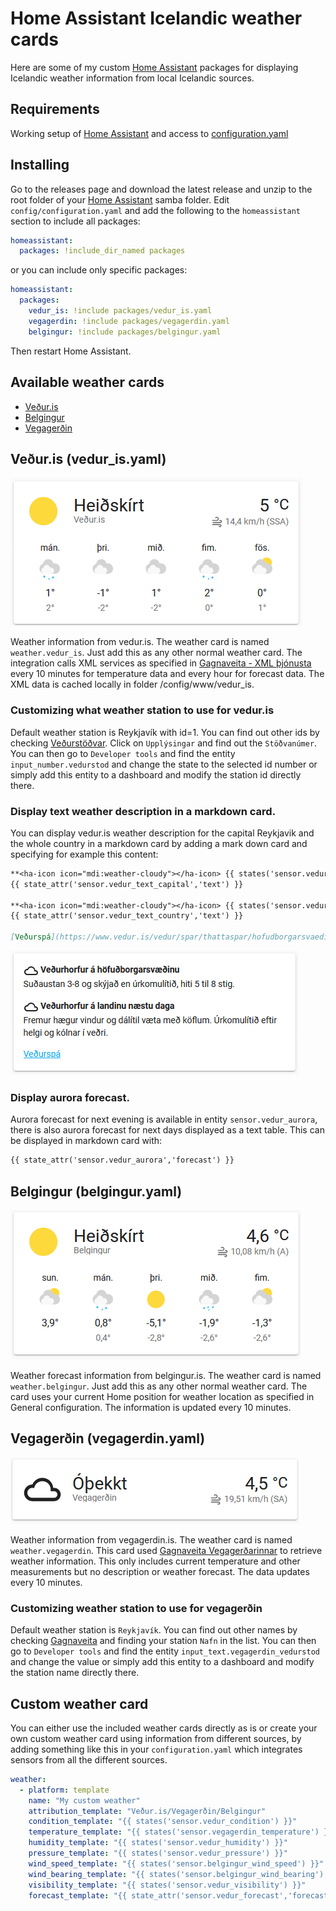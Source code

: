 # Home Assistant Icelandic weather cards
Here are some of my custom [Home Assistant] packages for displaying Icelandic weather information from local Icelandic sources.

## Requirements
Working setup of [Home Assistant] and access to [configuration.yaml]

## Installing
Go to the releases page and download the latest release and unzip to the root folder of your [Home Assistant] samba folder. Edit `config/configuration.yaml` and add the following to the `homeassistant` section to include all packages:

```yaml
homeassistant:
  packages: !include_dir_named packages
```

or you can include only specific packages:

```yaml
homeassistant:
  packages:
    vedur_is: !include packages/vedur_is.yaml
    vegagerdin: !include packages/vegagerdin.yaml
    belgingur: !include packages/belgingur.yaml
```
Then restart Home Assistant.

## Available weather cards
- [Veður.is](#vedur)
- [Belgingur](#belgingur)
- [Vegagerðin](#vegagerdin)

## <a name="vedur"></a>Veður.is (vedur_is.yaml)
![vedur_is](docs/vedur_is.png)

Weather information from vedur.is. The weather card is named `weather.vedur_is`. Just add this as any other normal weather card. The integration calls XML services as specified in [Gagnaveita - XML þjónusta] every 10 minutes for temperature data and every hour for forecast data. The XML data is cached locally in folder /config/www/vedur_is.

### Customizing what weather station to use for vedur.is
Default weather station is Reykjavík with id=1. You can find out other ids by checking [Veðurstöðvar]. Click on `Upplýsingar` and find out the `Stöðvanúmer`. You can then go to `Developer tools` and find the entity `input_number.vedurstod` and change the state to the selected id number or simply add this entity to a dashboard and modify the station id directly there.

### Display text weather description in a markdown card.
You can display vedur.is weather description for the capital Reykjavik and the whole country in a markdown card by adding a mark down card and specifying for example this content:

```markdown
**<ha-icon icon="mdi:weather-cloudy"></ha-icon> {{ states('sensor.vedur_text_capital') }}** 
{{ state_attr('sensor.vedur_text_capital','text') }}

**<ha-icon icon="mdi:weather-cloudy"></ha-icon> {{ states('sensor.vedur_text_country') }}**  
{{ state_attr('sensor.vedur_text_country','text') }}

[Veðurspá](https://www.vedur.is/vedur/spar/thattaspar/hofudborgarsvaedid/#teg=urkoma)
```
![foreceast_text](docs/vedur_is_forecast_text.png)

### Display aurora forecast.
Aurora forecast for next evening is available in entity `sensor.vedur_aurora`, there is also aurora forecast for next days displayed as a text table. This can be displayed in markdown card with:

```markdown
{{ state_attr('sensor.vedur_aurora','forecast') }}
```

## <a name="belgingur"></a>Belgingur (belgingur.yaml)
![belgingur](docs/belgingur.png)

Weather forecast information from belgingur.is. The weather card is named `weather.belgingur`. Just add this as any other normal weather card. The card uses your current Home position for weather location as specified in General configuration. The information is updated every 10 minutes.

## <a name="vegagerdin"></a>Vegagerðin (vegagerdin.yaml)
![vegagerdin](docs/vegagerdin.png)

Weather information from vegagerdin.is. The weather card is named `weather.vegagerdin`. This card used 
[Gagnaveita Vegagerðarinnar] to retrieve weather information. This only includes current temperature and other measurements but no description or weather forecast. The data updates every 10 minutes.

### Customizing weather station to use for vegagerðin
Default weather station is `Reykjavík`. You can find out other names by checking [Gagnaveita] and finding your station `Nafn` in the list. You can then go to `Developer tools` and find the entity `input_text.vegagerdin_vedurstod` and change the value or simply add this entity to a dashboard and modify the station name directly there.

## Custom weather card
You can either use the included weather cards directly as is or create your own custom weather card using information from different sources, by adding something like this in your `configuration.yaml` which integrates sensors from all the different sources.

```yaml
weather:
  - platform: template
    name: "My custom weather"
    attribution_template: "Veður.is/Vegagerðin/Belgingur"
    condition_template: "{{ states('sensor.vedur_condition') }}"
    temperature_template: "{{ states('sensor.vegagerdin_temperature') }}"
    humidity_template: "{{ states('sensor.vedur_humidity') }}"
    pressure_template: "{{ states('sensor.vedur_pressure') }}"
    wind_speed_template: "{{ states('sensor.belgingur_wind_speed') }}"
    wind_bearing_template: "{{ states('sensor.belgingur_wind_bearing') }}"
    visibility_template: "{{ states('sensor.vedur_visibility') }}"
    forecast_template: "{{ state_attr('sensor.vedur_forecast','forecast') }}"
```

[Home Assistant]: https://www.home-assistant.io
[Gagnaveita - XML þjónusta]: https://www.vedur.is/um-vi/vefurinn/xml
[Veðurstöðvar]: https://www.vedur.is/vedur/stodvar
[Gagnaveita Vegagerðarinnar]: http://www.vegagerdin.is/upplysingar-og-utgafa/gagnaveita-vegagerdarinnar
[Gagnaveita]: http://gagnaveita.vegagerdin.is/api/vedur2014_1
[PayPal]: https://paypal.me/kristjanbjarni
[configuration.yaml]: https://www.home-assistant.io/docs/configuration/
